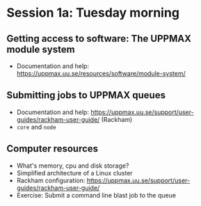 # Session 1a: Tuesday morning

## Getting access to software: The UPPMAX module system

* Documentation and help: https://uppmax.uu.se/resources/software/module-system/

## Submitting jobs to UPPMAX queues

* Documentation and help: https://uppmax.uu.se/support/user-guides/rackham-user-guide/ (Rackham)
* `core` and `node`

## Computer resources

* What's memory, cpu and disk storage?
* Simplified architecture of a Linux cluster
* Rackham configuration: https://uppmax.uu.se/support/user-guides/rackham-user-guide/
* Exercise: Submit a command line blast job to the queue
